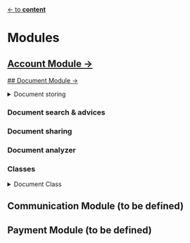 [<- to **content**](https://github.com/shardoc/shardoc.github.io)

# Modules

## [Account Module ->](https://github.com/shardoc/shardoc.github.io/edit/dev/pages/accountModule.md)


[## Document Module ->](https://github.com/shardoc/shardoc.github.io/edit/dev/pages/documentModule.md)


<details>
  <summary>Document storing</summary>

![Document storing flow sequence diagram](https://github.com/shardoc/shardoc.github.io/blob/dev/images/documentStoring.png)

We expose two endpoints for Document storing

###### 1. Create record
   * Path: */createDocument*
   * Http method: *POST*
   * Response type: JSON
   * Response example: 
      * success: *{ "status" : "success", "body" : {"id" : "l93k7df8"} }*
      * failed: *{ "status" : "failed" }*

###### 2. Upload file
   * Path: */upload/{documentId}*
   * Http method: *POST*
   * Response type: JSON
   * Response example: 
      * success: *{ "status" : "success" }*
      * failed: *{ "status" : "failed" }*

##### Steps
* User executes request on */closeAccount* url
* Application changes account status to *suspended*
and send confirmation email with confirmation and rejection urls 
* User either confirm or reject closing account
* If user confirmed closing account then application delete all account information
* If user rejected closing account status should be changed back to active
* If user ignores confirmation email... What should we do?

  </details>
### Document search & advices

### Document sharing

### Document analyzer

### Classes
   <details>
  <summary>Document Class</summary>
  
  * Purpose: keep document info structure and corresponding db methods
  * Fields:
    * id 
    * fileName
    * notes[] - id values of corresponding note records
    * tags[] - string values
    * spaces[] - by default this list contains only *global* space, max number of spaces is 5
    * content
    * createTime
    * updateTime
  * Methods:
    * findById
    * update
    * insert
    * delete

    </details>


## Communication Module (to be defined)

## Payment Module (to be defined)


